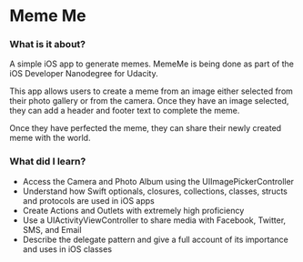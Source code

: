 # Meme Me

### What is it about?

A simple iOS app to generate memes.
MemeMe is being done as part of the iOS Developer Nanodegree for Udacity. 

This app allows users to create a meme from an image either selected from their photo gallery or from the camera. 
Once they have an image selected, they can add a header and footer text to complete the meme.

Once they have perfected the meme, they can share their newly created meme with the world.

### What did I learn?
- Access the Camera and Photo Album using the UIImagePickerController
- Understand how Swift optionals, closures, collections, classes, structs and protocols are used in iOS apps
- Create Actions and Outlets with extremely high proficiency
- Use a UIActivityViewController to share media with Facebook, Twitter, SMS, and Email
- Describe the delegate pattern and give a full account of its importance and uses in iOS classes
